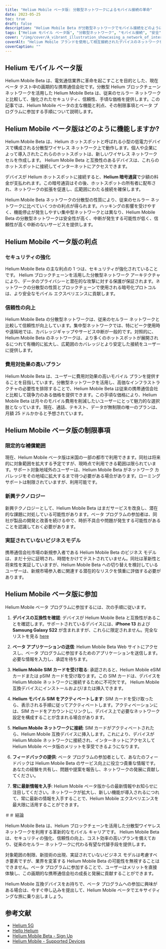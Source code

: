 ```yaml
---
title: "Helium Mobile ベータ版: 分散型ネットワークによるモバイル接続の革命"
date: 2023-05-25
toc: true
draft: false
description: "Helium Mobile Beta が分散型ネットワークでモバイル接続をどのように変革し、ユーザーにセキュリティ、信頼性、手頃な価格を確保しているかをご覧ください。"
tags: ["Helium モバイル ベータ版", "分散型ネットワーク", "モバイル接続", "安全", "信頼性のある", "お得なプラン", "ヘリウムホットスポット", "ヘリウムブロックチェーン", "ベータプログラム", "無線ネットワーク", "携帯電話ネットワーク", "携帯電話会社", "革新", "テクノロジー", "ネットワークの拡張", "ユーザーからのフィードバック", "業界の混乱", "Helium Mobile 対応デバイス", "応用", "新興テクノロジー"]
cover: "/img/cover/A_vibrant_illustration_showcasing_a_network_of_interconnected_devices.png"
coverAlt: "Helium Mobile ブランドを使用して相互接続されたデバイスのネットワークを示す鮮やかなイラストは、モバイル接続への革新的で分散型のアプローチを象徴しています。"
coverCaption: ""
---
```

## Helium モバイル ベータ版

Helium Mobile Beta は、電気通信業界に革命を起こすことを目的とした、現在ベータ テスト中の画期的な携帯通信会社です。分散型 Helium ブロックチェーン ネットワークを活用した Helium Mobile Beta は、従来のセルラー ネットワークと比較して、強化されたセキュリティ、信頼性、手頃な価格を提供します。この記事では、Helium Mobile ベータの主な機能と利点、その制限事項とベータ プログラムに参加する手順について説明します。

## Helium Mobile ベータ版はどのように機能しますか?

Helium Mobile Beta は、Helium ホットスポットと呼ばれる小型の低電力デバイスで構成される分散型ワイヤレス ネットワーク上で動作します。個人や企業によって導入されたこれらのホットスポットは、新しいワイヤレス ネットワーク セルを作成します。 Helium Mobile Beta と互換性のあるデバイスは、これらのホットスポットに接続してインターネットにアクセスできます。

デバイスが Helium ホットスポットに接続すると、**Helium 暗号通貨**で少額の料金が支払われます。この暗号通貨はその後、ホットスポットの所有者に配布され、ネットワークの拡張を促進し、広範囲にわたる接続を確保します。

Helium Mobile Beta ネットワークの分散型の性質により、従来のセルラー ネットワークに比べていくつかの利点が得られます。ハッキングの影響を受けやすく、機能停止が発生しやすい集中型ネットワークとは異なり、Helium Mobile Beta の分散型ネットワークは安全性が高く、中断が発生する可能性が低く、信頼性が高く中断のないサービスを提供します。

## Helium Mobile ベータ版の利点

### セキュリティの強化

Helium Mobile Beta の主な利点の 1 つは、セキュリティが強化されていることです。 Helium ブロックチェーンを活用した分散型ネットワーク アーキテクチャにより、データのプライバシーと潜在的な攻撃に対する保護が保証されます。ネットワークの分散型の性質とブロックチェーンで使用される暗号化プロトコルは、より安全なモバイル エクスペリエンスに貢献します。

### 信頼性の向上

Helium Mobile Beta の分散型ネットワークは、従来のセルラー ネットワークと比較して信頼性が向上しています。集中型ネットワークでは、特にピーク使用時や遠隔地では、カバレッジギャップやサービス中断が一般的です。対照的に、Helium Mobile Beta のネットワークは、より多くのホットスポットが展開されるにつれて有機的に拡大し、広範囲のカバレッジとより安定した接続をユーザーに提供します。

### 費用対効果の高いプラン

Helium Mobile Beta は、ユーザーに費用対効果の高いモバイル プランを提供することを目指しています。分散型ネットワークを活用し、高価なインフラストラクチャの必要性を排除することで、Helium Mobile Beta は従来の携帯通信会社と比較して競争力のある価格を提供できます。この手頃な価格により、Helium Mobile Beta は月々のモバイル費用を削減したいユーザーにとって魅力的な選択肢となっています。現在、通話、テキスト、データが無制限の唯一のプランは、月額 25 ドルかかると予想されています。

## Helium Mobile ベータ版の制限事項

### 限定的な補償範囲

現在、Helium Mobile ベータ版は米国の一部の都市で利用できます。同社は将来的に対象範囲を拡大する予定ですが、現時点で利用できる範囲は限られています。サポート対象地域外のユーザーは、Helium Mobile Beta がネットワーク カバレッジをその地域に拡大するまで待つ必要がある場合があります。ローミング サポートは制限されていますが、利用可能です。

### 新興テクノロジー

新興テクノロジーとして、Helium Mobile Beta はまだサービスを改良し、潜在的な課題に対処している可能性があります。ベータ プログラムの参加者は、同社が製品の開発と改善を続ける中で、時折不具合や問題が発生する可能性があることを認識しておく必要があります。

### 実証されていないビジネスモデル

携帯通信会社市場の新規参入者である Helium Mobile Beta のビジネス モデルは、まだ十分に証明され、時間をかけてテストされていません。同社は革新性と将来性を実証していますが、Helium Mobile Beta への切り替えを検討しているユーザーは、新規市場参入者に関連する潜在的なリスクを慎重に評価する必要があります。

## Helium Mobile ベータ版に参加

Helium Mobile ベータ プログラムに参加するには、次の手順に従います。

1. **デバイスの互換性を確認**: デバイスが Helium Mobile Beta と互換性があることを確認します。サポートされているデバイスには、**iPhone 13** および **Samsung Galaxy S22** が含まれますが、これらに限定されません。完全なリストを見る [here](https://support.hellohelium.com/en/articles/7240207-supported-devices)

2. **ベータ アプリケーションの送信**: Helium Mobile Beta Web サイトにアクセスし、ベータ プログラムに参加するためのアプリケーションを送信します。必要な情報を入力し、承認を待ちます。

3. **Helium Mobile SIM カードを受け取る**: 承認されると、Helium Mobile eSIM カードまたは pSIM カードを受け取ります。この SIM カードは、デバイスを Helium Mobile ネットワークに接続するために不可欠です。 Helium Mobile 互換デバイスにインストールおよび/または挿入できます。

4. **Helium モバイル SIM をアクティベートします**: SIM カードを受け取ったら、表示される手順に従ってアクティベートします。アクティベーションには、SIM カードをアカウントにリンクし、デバイス上で必要なネットワーク設定を構成することが含まれる場合があります。

5. **Helium Mobile ネットワークに接続**: SIM カードがアクティベートされたら、Helium Mobile 互換デバイスに挿入します。これにより、デバイスが Helium Mobile ネットワークに接続され、インターネットにアクセスして Helium Mobile ベータ版のメリットを享受できるようになります。

6. **フィードバックの提供**: ベータ プログラムの参加者として、あなたのフィードバックは Helium Mobile Beta のサービス向上に役立つ貴重な情報です。あなたの経験を共有し、問題や提案を報告し、ネットワークの発展に貢献してください。

7. **常に最新情報を入手**: Helium Mobile ベータ版からの最新情報やお知らせに注目してください。ネットワークが拡大し、新しい機能が導入されるにつれて、常に最新の情報を入手することで、Helium Mobile エクスペリエンスを最大限に活用することができます。

＃＃ 結論

Helium Mobile Beta は、Helium ブロックチェーンを活用した分散型ワイヤレス ネットワークを利用する革新的なモバイル キャリアです。 Helium Mobile Beta は、セキュリティの強化、信頼性の向上、コスト効率の高いプランを備えており、従来のセルラー ネットワークに代わる有望な代替手段を提供します。

対象範囲の制限、新技術の出現、実証されていないビジネス モデルは考慮すべき要素ですが、業界を変革する Helium Mobile Beta の可能性を無視することはできません。ベータ プログラムに参加することで、ユーザーはメリットを直接体験し、この画期的な携帯通信会社の成長と発展に貢献することができます。

Helium Mobile 互換デバイスをお持ちで、ベータ プログラムへの参加に興味がある場合は、今すぐ申し込みを提出して、Helium Mobile ベータでエキサイティングな旅に乗り出しましょう。

## 参考文献

- [Helium 5G](https://www.helium.com/5G)
- [Hello Helium](https://hellohelium.com/)
- [Helium Mobile Beta - Sign Up](https://hellohelium.com/waitlist)
- [Helium Mobile - Supported Devices](https://support.hellohelium.com/en/articles/7240207-supported-devices)
